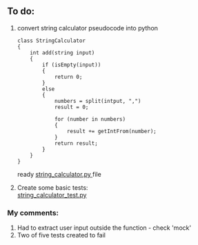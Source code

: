## To do:
1. convert string calculator pseudocode into python 
    ```
    class StringCalculator
    {
        int add(string input) 
        {
            if (isEmpty(input)) 
            {
                return 0;
            } 
            else 
            {
                numbers = split(intput, ",")
                result = 0;
    
                for (number in numbers) 
                {
                    result += getIntFrom(number);
                }
                return result;
            }
        }
    }
    ```

    ready  <a href='https://github.com/krzysieknaw/unit_test_course/1_string_calculator_test/string_calculator.py'> string_calculator.py  </a> file


2. Create some basic tests:  
<a href='https://github.com/krzysieknaw/unit_test_course/1_string_calculator_test/string_calculator_test.py'> string_calculator_test.py  </a>
### My comments:
1. Had to extract user input outside the function - check 'mock'
2. Two of five tests created to fail 